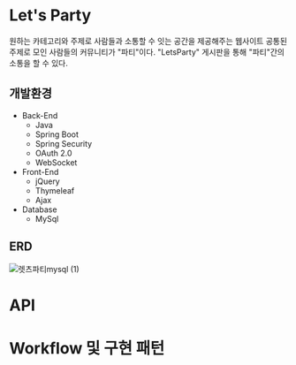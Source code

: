 # Let's Party
원하는 카테고리와 주제로 사람들과 소통할 수 잇는 공간을 제공해주는 웹사이트
공통된 주제로 모인 사람들의 커뮤니티가 "파티"이다.
"LetsParty" 게시판을 통해 "파티"간의 소통을 할 수 있다.
## 개발환경
- Back-End
  - Java
  - Spring Boot
  - Spring Security
  - OAuth 2.0
  - WebSocket
- Front-End
  - jQuery
  - Thymeleaf
  - Ajax
- Database
  - MySql

## ERD
![렛츠파티mysql (1)](https://github.com/skroy0513/paris/assets/117910568/6c164c5e-d0a9-40ca-abb0-49373b7f1339)

# API

# Workflow 및 구현 패턴
